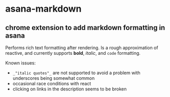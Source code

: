 # asana-markdown
## chrome extension to add markdown formatting in asana

Performs rich text formatting after rendering. Is a rough approximation of
reactive, and currently supports **bold**, _italic_, and `code` formatting.

Known issues:
 * `_"italic quotes"_` are not supported to avoid a problem with underscores being somewhat common
 * occasional race conditions with react
 * clicking on links in the description seems to be broken
